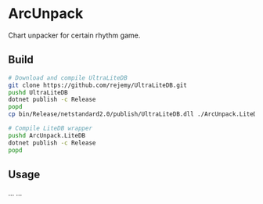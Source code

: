 # ArcUnpack

Chart unpacker for certain rhythm game.

## Build

```bash
# Download and compile UltraLiteDB
git clone https://github.com/rejemy/UltraLiteDB.git
pushd UltraLiteDB
dotnet publish -c Release
popd
cp bin/Release/netstandard2.0/publish/UltraLiteDB.dll ./ArcUnpack.LiteDB/

# Compile LiteDB wrapper
pushd ArcUnpack.LiteDB
dotnet publish -c Release
popd
```

## Usage

... ...